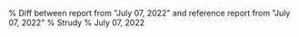 % Diff between report from "July 07, 2022" and reference report from "July 07, 2022"
% Strudy
% July 07, 2022


